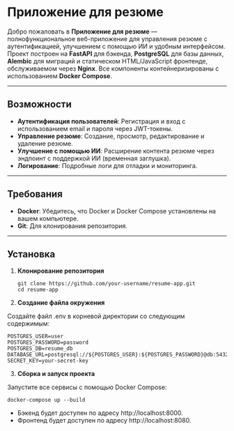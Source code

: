 # Приложение для резюме

Добро пожаловать в **Приложение для резюме** — полнофункциональное веб-приложение для управления резюме с аутентификацией, улучшением с помощью ИИ и удобным интерфейсом. Проект построен на **FastAPI** для бэкенда, **PostgreSQL** для базы данных, **Alembic** для миграций и статическом HTML/JavaScript фронтенде, обслуживаемом через **Nginx**. Все компоненты контейнеризированы с использованием **Docker Compose**.

---

## Возможности

- **Аутентификация пользователей**: Регистрация и вход с использованием email и пароля через JWT-токены.
- **Управление резюме**: Создание, просмотр, редактирование и удаление резюме.
- **Улучшение с помощью ИИ**: Расширение контента резюме через эндпоинт с поддержкой ИИ (временная заглушка).
- **Логирование**: Подробные логи для отладки и мониторинга.

---

## Требования

- **Docker**: Убедитесь, что Docker и Docker Compose установлены на вашем компьютере.
- **Git**: Для клонирования репозитория.

---

## Установка

1. **Клонирование репозитория**  
   ```
   git clone https://github.com/your-username/resume-app.git
   cd resume-app
   ```
2. **Создание файла окружения**
   
Создайте файл .env в корневой директории со следующим содержимым:

```
POSTGRES_USER=user
POSTGRES_PASSWORD=password
POSTGRES_DB=resume_db
DATABASE_URL=postgresql://${POSTGRES_USER}:${POSTGRES_PASSWORD}@db:5432/${POSTGRES_DB}
SECRET_KEY=your-secret-key
```

3. **Сборка и запуск проекта**
   
Запустите все сервисы с помощью Docker Compose:

```
docker-compose up --build
```

- Бэкенд будет доступен по адресу http://localhost:8000.
- Фронтенд будет доступен по адресу http://localhost:8080.
